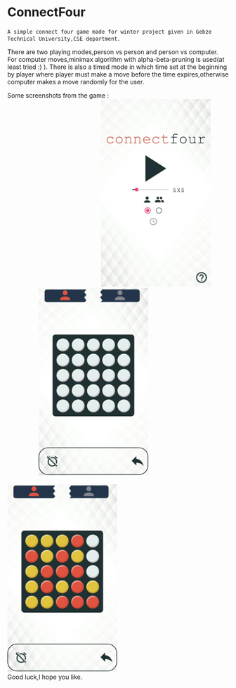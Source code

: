 # ConnectFour
    A simple connect four game made for winter project given in Gebze Technical University,CSE department.
There are two playing modes,person vs person and person vs computer.
For computer moves,minimax algorithm with alpha-beta-pruning is used(at least tried :) ).
There is also a timed mode in which time set at the beginning by player where player must make a move
before the time expires,otherwise computer makes a move randomly for the user.

Some screenshots from the game :
    <br/>
    &nbsp;&nbsp;&nbsp;&nbsp;&nbsp;&nbsp;&nbsp;&nbsp;&nbsp;&nbsp;&nbsp;&nbsp;&nbsp;&nbsp;&nbsp;&nbsp;&nbsp;&nbsp;&nbsp;&nbsp;&nbsp;&nbsp;&nbsp;&nbsp;&nbsp;&nbsp;&nbsp;&nbsp;&nbsp;&nbsp;&nbsp;&nbsp;&nbsp;&nbsp;&nbsp;&nbsp;&nbsp;&nbsp;&nbsp;&nbsp;&nbsp;&nbsp;&nbsp;&nbsp;&nbsp;&nbsp;&nbsp;&nbsp;&nbsp;&nbsp;&nbsp;&nbsp;&nbsp;
    <img src="https://github.com/firatkizilirmakk/ConnectFour/blob/master/screenshot1.jpeg" width="250">
    &nbsp;&nbsp;&nbsp;&nbsp;&nbsp;&nbsp;&nbsp;&nbsp;&nbsp;&nbsp;&nbsp;&nbsp;&nbsp;&nbsp;&nbsp;&nbsp;&nbsp;
    <img src="https://github.com/firatkizilirmakk/ConnectFour/blob/master/screenshot2.jpeg" width="250">
    &nbsp;&nbsp;&nbsp;&nbsp;&nbsp;&nbsp;&nbsp;&nbsp;&nbsp;&nbsp;&nbsp;&nbsp;&nbsp;&nbsp;&nbsp;&nbsp;&nbsp;&nbsp;&nbsp;&nbsp;&nbsp;&nbsp;&nbsp;&nbsp;&nbsp;&nbsp;&nbsp;&nbsp;&nbsp;&nbsp;&nbsp;&nbsp;&nbsp;&nbsp;&nbsp;&nbsp;&nbsp;&nbsp;&nbsp;&nbsp;&nbsp;&nbsp;&nbsp;&nbsp;&nbsp;&nbsp;&nbsp;&nbsp;&nbsp;&nbsp;&nbsp;&nbsp;&nbsp;&nbsp;&nbsp;&nbsp;&nbsp;&nbsp;&nbsp;&nbsp;&nbsp;&nbsp;&nbsp;&nbsp;&nbsp;&nbsp;&nbsp;&nbsp;&nbsp;&nbsp;&nbsp;&nbsp;&nbsp;&nbsp;&nbsp;&nbsp;&nbsp;&nbsp;&nbsp;&nbsp;&nbsp;&nbsp;
    <img src="https://github.com/firatkizilirmakk/ConnectFour/blob/master/screenshot3.jpeg" width="250">
    <br/>
Good luck,I hope you like.

